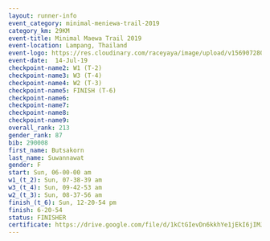 ```yaml
---
layout: runner-info 
event_category: minimal-meniewa-trail-2019 
category_km: 29KM 
event-title: Minimal Maewa Trail 2019 
event-location: Lampang, Thailand 
event-logo: https://res.cloudinary.com/raceyaya/image/upload/v1569072805/logo/minimal-trail_ktnvsp.jpg 
event-date:  14-Jul-19 
checkpoint-name2: W1 (T-2) 
checkpoint-name3: W3 (T-4) 
checkpoint-name4: W2 (T-3) 
checkpoint-name5: FINISH (T-6) 
checkpoint-name6: 
checkpoint-name7: 
checkpoint-name8: 
checkpoint-name9: 
overall_rank: 213
gender_rank: 87
bib: 290008
first_name: Butsakorn
last_name: Suwannawat
gender: F
start: Sun, 06-00-00 am
w1_(t_2): Sun, 07-38-39 am
w3_(t_4): Sun, 09-42-53 am
w2_(t_3): Sun, 08-37-56 am
finish_(t_6): Sun, 12-20-54 pm
finish: 6-20-54
status: FINISHER
certificate: https://drive.google.com/file/d/1kCtGIevDn6kkhYe1jEkI6jIMJrRQQwpT/view?usp=sharing
---
```

